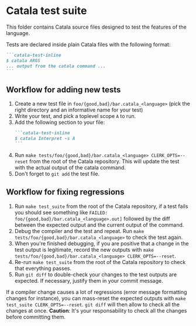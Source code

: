 # Catala test suite

This folder contains Catala source files designed to test the features of the
language.

Tests are declared inside plain Catala files with the following format:

~~~markdown
```catala-test-inline
$ catala ARGS
... output from the catala command ...
```
~~~

## Workflow for adding new tests

1. Create a new test file in `foo/{good,bad}/bar.catala_<language>` (pick the right directory and
   an informative name for your test)
2. Write your test, and pick a toplevel scope `A` to run.
3. Add the following section to your file:
      ~~~markdown
      ```catala-test-inline
      $ catala Interpret -s A
      ```
      ~~~
4. Run `make tests/foo/{good,bad}/bar.catala_<language> CLERK_OPTS=--reset`
   from the root of the Catala repository. This will update the test with the
   actual output of the catala command.
5. Don't forget to `git add` the test file.

## Workflow for fixing regressions

1. Run `make test_suite` from the root of the Catala repository, if a test fails
   you should see something like
   `FAILED: foo/{good,bad}/bar.catala_<language>.out]` followed by the diff
   between the expected output and the current output of the command.
2. Debug the compiler and the test and repeat. Run
   `make tests/foo/{good,bad}/bar.catala_<language>` to check the test again.
3. When you're finished debugging, if you are positive that a change in the test
   output is legitimate, record the new outputs with
   `make tests/foo/{good,bad}/bar.catala_<language> CLERK_OPTS=--reset`.
4. Re-run `make test_suite` from the root of the Catala repository to check that
   everything passes.
5. Run `git diff` to double-check your changes to the test outputs are expected.
   If necessary, justify them in your commit message.

If a compiler change causes a lot of regressions (error message formatting changes
for instance), you can mass-reset the expected outputs with
`make test_suite CLERK_OPTS=--reset`.
`git diff` will then allow to check all the changes at once.
**Caution**: It's your responsability to check all the changes before committing them.
